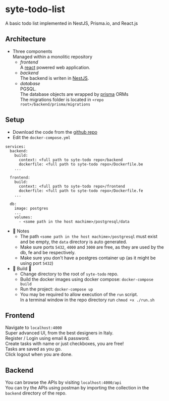 # syte-todo-list
A basic todo list implemented in NestJS, Prisma.io, and React.js

## Architecture
- Three components<br>
Managed within a monolitic repository
    - _frontend_<Br>
    A [react](https://react.dev/) powered web application.
    - _backend_<br>
    The backend is writen in [NestJS](https://nestjs.com/).
    - _database_<br>
    PGSQL.<br>
    The database objects are wrapped by [prisma](https://www.prisma.io/) ORMs<br>
    The migrations folder is located in `<repo root>/backend/prisma/migrations`

## Setup
- Download the code from the [github repo](https://github.com/skulas/syte-todo-list)<br>
- Edit the `docker-compose.yml`
```
services:
  backend:
    build:
      context: <full path to syte-todo repo>/backend
      dockerfile: <full path to syte-todo repo>/Dockerfile.be
    ...

  frontend:
    build:
      context: <full path to syte-todo repo>/frontend
      dockerfile: <full path to syte-todo repo>/Dockerfile.fe
    ...

  db:
    image: postgres
    ...
    volumes:
      - <some path in the host machime>/postgresql/data
```
- 📝 Notes
    - The path `<some path in the host machime>/postgresql` must exist and be empty, the `data` directory is auto generated.
    - Make sure ports `5432`, `4000` and `3000` are free, as they are used by the db, fe and be respectively.
    - Make sure you don't have a postgres container up (as it might be using port `5432`)
- 🚧 Build 🚧
    - Change directory to the root of `syte-todo` repo.
    - Build the docker images using docker compose:
    `docker-compose build`
    - Run the project: `docker-compose up`
    - You may be required to allow execution of the `run` script.<br>
    In a terminal window in the repo directory run `chmod +x ./run.sh`

## Frontend
Navigate to `localhost:4000`<br>
Super advanced UI, from the best designers in Italy.<br>
Register / Login using email & password.<br>
Create tasks with name or just checkboxes, you are free!<br>
Tasks are saved as you go.<br>
Click logout when you are done.

## Backend
You can browse the APIs by visiting `localhost:4000/api`<br>
You can try the APIs using postman by importing the collection in the `backend` directory of the repo.
